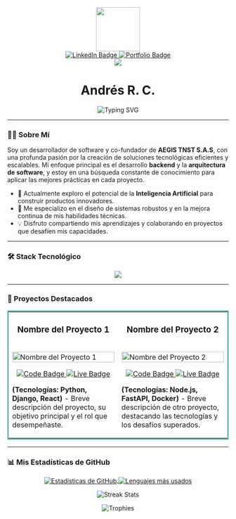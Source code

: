 <div id="header" align="center">
  <img src="https://media.giphy.com/media/M9gbBd9nbDrOTu1Mqx/giphy.gif" width="100"/>
  
  <div id="badges">
    <a href="https://www.linkedin.com/in/tu-usuario-de-linkedin" target="_blank">
      <img src="https://img.shields.io/badge/LinkedIn-blue?style=for-the-badge&logo=linkedin&logoColor=white" alt="LinkedIn Badge"/>
    </a>
    <a href="https://tu-dominio.com" target="_blank">
      <img src="https://img.shields.io/badge/Portfolio-darkgreen?style=for-the-badge&logo=world&logoColor=white" alt="Portfolio Badge"/>
    </a>
  </div>
  
  <img src="https://komarev.com/ghpvc/?username=AndresAndyRC&label=PROFILE+VIEWS&style=flat-square&color=blue" />
  
  <h1>
    Andrés R. C.
    <br>
  </h1>
  <div align="center">
    <img src="https://readme-typing-svg.herokuapp.com?font=Fira+Code&size=22&duration=3500&pause=1000&color=00BFFF&center=true&vCenter=true&width=500&lines=Software+Developer;AI+Enthusiast;Co-founder+of+AEGIS+TNST+S.A.S" alt="Typing SVG" />
  </div>

</div>

---

### 👨‍💻 Sobre Mí

Soy un desarrollador de software y co-fundador de **AEGIS TNST S.A.S**, con una profunda pasión por la creación de soluciones tecnológicas eficientes y escalables. Mi enfoque principal es el desarrollo **backend** y la **arquitectura de software**, y estoy en una búsqueda constante de conocimiento para aplicar las mejores prácticas en cada proyecto.

- 🤖 Actualmente exploro el potencial de la **Inteligencia Artificial** para construir productos innovadores.
- 🌱 Me especializo en el diseño de sistemas robustos y en la mejora continua de mis habilidades técnicas.
- 💡 Disfruto compartiendo mis aprendizajes y colaborando en proyectos que desafíen mis capacidades.

---

### 🛠️ Stack Tecnológico

<p align="center">
  <a href="https://skillicons.dev">
    <img src="https://skillicons.dev/icons?i=python,django,fastapi,js,nodejs,react,postgres,docker,aws,git" />
  </a>
</p>

---

### 🚀 Proyectos Destacados

<table bordercolor="#66b2b2">
  <tr>
    <td width="50%" valign="top">
      <h3 align="center">Nombre del Proyecto 1</h3>
      <br />
      <a target="_blank" href="URL_DEL_REPOSITORIO_1">
        <img src="URL_DE_IMAGEN_O_GIF_DEL_PROYECTO_1" width="100%" alt="Nombre del Proyecto 1"/>
      </a>
      <br />
      <p align="center">
      <a href="URL_DEL_REPOSITORIO_1" target="_blank">
        <img src="https://img.shields.io/badge/Code-c14438?style=for-the-badge&logo=github&logoColor=white" alt="Code Badge"/>
      </a>
      <a href="URL_DEL_DEPLOY_1" target="_blank">
        <img src="https://img.shields.io/badge/Live-43a047?style=for-the-badge&logo=google-chrome&logoColor=white" alt="Live Badge"/>
      </a>
      </p>
      <p><strong>(Tecnologías: Python, Django, React)</strong> - Breve descripción del proyecto, su objetivo principal y el rol que desempeñaste.</p>
    </td>
    <td width="50%" valign="top">
      <h3 align="center">Nombre del Proyecto 2</h3>
      <br />
      <a target="_blank" href="URL_DEL_REPOSITORIO_2">
        <img src="URL_DE_IMAGEN_O_GIF_DEL_PROYECTO_2" width="100%" alt="Nombre del Proyecto 2"/>
      </a>
      <br />
      <p align="center">
      <a href="URL_DEL_REPOSITORIO_2" target="_blank">
        <img src="https://img.shields.io/badge/Code-c14438?style=for-the-badge&logo=github&logoColor=white" alt="Code Badge"/>
      </a>
      <a href="URL_DEL_DEPLOY_2" target="_blank">
        <img src="https://img.shields.io/badge/Live-43a047?style=for-the-badge&logo=google-chrome&logoColor=white" alt="Live Badge"/>
      </a>
      </p>
      <p><strong>(Tecnologías: Node.js, FastAPI, Docker)</strong> - Breve descripción de otro proyecto, destacando las tecnologías y los desafíos superados.</p>
    </td>
  </tr>
</table>

---

### 📊 Mis Estadísticas de GitHub

<p align="center">
  <a href="https://github.com/AndresAndyRC">
    <img align="center" src="https://github-readme-stats.vercel.app/api?username=AndresAndyRC&show_icons=true&theme=tokyonight&rank_icon=github" alt="Estadísticas de GitHub"/>
    <img align="center" src="https://github-readme-stats.vercel.app/api/top-langs/?username=AndresAndyRC&layout=compact&theme=tokyonight" alt="Lenguajes más usados"/>
  </a>
</p>
<p align="center">
    <img align="center" src="https://github-readme-streak-stats.herokuapp.com/?user=AndresAndyRC&theme=tokyonight" alt="Streak Stats"/>
</p>
<p align="center">
    <img src="https://github-profile-trophy.vercel.app/?username=AndresAndyRC&theme=tokyonight&no-frame=true&row=1&column=7" alt="Trophies"/>
</p>

